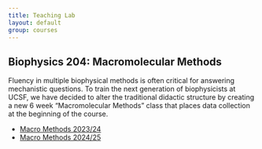```yaml
---
title: Teaching Lab
layout: default
group: courses
---
```



## Biophysics 204: Macromolecular Methods
Fluency in multiple biophysical methods is often critical for answering mechanistic questions. To train the next generation of biophysicists at UCSF, we have decided to alter the traditional didactic structure by creating a new 6 week “Macromolecular Methods” class that places data collection at the beginning of the course.

- [Macro Methods 2023/24](/teaching/methods_2023/)
- [Macro Methods 2024/25](/teaching/methods_2024/)
